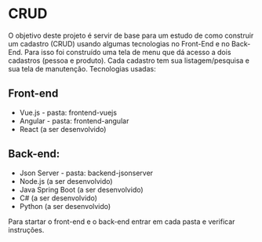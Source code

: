 # CRUD

O objetivo deste projeto é servir de base para um estudo de como construir um cadastro (CRUD) usando algumas tecnologias no Front-End e no Back-End. Para isso foi construído uma tela de menu que dá acesso a dois cadastros (pessoa e produto). Cada cadastro tem sua listagem/pesquisa e sua tela de manutenção.
Tecnologias usadas:

## Front-end
* Vue.js - pasta: frontend-vuejs
* Angular - pasta: frontend-angular
* React (a ser desenvolvido)


## Back-end:
* Json Server - pasta: backend-jsonserver
* Node.js (a ser desenvolvido)
* Java Spring Boot (a ser desenvolvido)
* C# (a ser desenvolvido)
* Python (a ser desenvolvido)

Para startar o front-end e o back-end entrar em cada pasta e verificar instruções.


